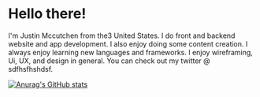 # Hello there!

I'm Justin Mccutchen from the3 United States.  I do front and backend website and app development.  I also enjoy doing some content creation.  I always enjoy learning new languages and frameworks.  I enjoy wireframing, Ui, UX, and design in general.  You can check out my twitter @ sdfhsfhshdsf.

[![Anurag's GitHub stats](https://github-readme-stats.vercel.app/api?username=justinmccutchen)](https://github.com/anuraghazra/github-readme-stats)
